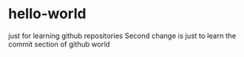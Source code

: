 # hello-world
just for learning github repositories
Second change is just to learn the commit section of github world
